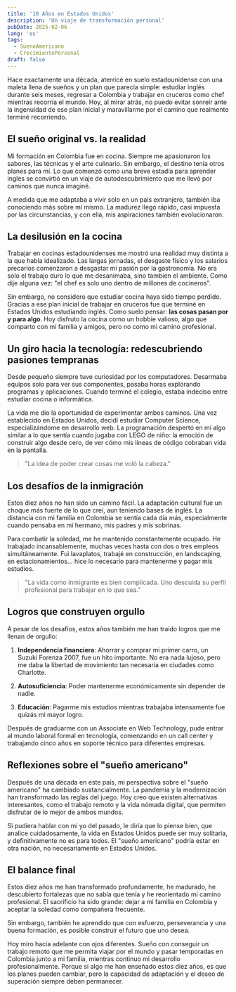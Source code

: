 ```yaml
---
title: '10 Años en Estados Unidos'
description: 'Un viaje de transformación personal'
pubDate: 2025-02-06
lang: 'es'
tags: 
  - SuenoAmericano
  - CrecimientoPersonal
draft: false
---
```


Hace exactamente una década, aterricé en suelo estadounidense con una maleta llena de sueños y un plan que parecía simple: estudiar inglés durante seis meses, regresar a Colombia y trabajar en cruceros como chef mientras recorría el mundo. Hoy, al mirar atrás, no puedo evitar sonreír ante la ingenuidad de ese plan inicial y maravillarme por el camino que realmente terminé recorriendo.

## El sueño original vs. la realidad

Mi formación en Colombia fue en cocina. Siempre me apasionaron los sabores, las técnicas y el arte culinario. Sin embargo, el destino tenía otros planes para mí. Lo que comenzó como una breve estadía para aprender inglés se convirtió en un viaje de autodescubrimiento que me llevó por caminos que nunca imaginé.

A medida que me adaptaba a vivir solo en un país extranjero, también iba conociendo más sobre mí mismo. La madurez llegó rápido, casi impuesta por las circunstancias, y con ella, mis aspiraciones también evolucionaron.

## La desilusión en la cocina

Trabajar en cocinas estadounidenses me mostró una realidad muy distinta a la que había idealizado. Las largas jornadas, el desgaste físico y los salarios precarios comenzaron a desgastar mi pasión por la gastronomía. No era solo el trabajo duro lo que me desanimaba, sino también el ambiente. Como dije alguna vez: "el chef es solo uno dentro de millones de cocineros".

Sin embargo, no considero que estudiar cocina haya sido tiempo perdido. Gracias a ese plan inicial de trabajar en cruceros fue que terminé en Estados Unidos estudiando inglés. Como suelo pensar: **las cosas pasan por y para algo**. Hoy disfruto la cocina como un hobbie valioso, algo que comparto con mi familia y amigos, pero no como mi camino profesional.

## Un giro hacia la tecnología: redescubriendo pasiones tempranas

Desde pequeño siempre tuve curiosidad por los computadores. Desarmaba equipos solo para ver sus componentes, pasaba horas explorando programas y aplicaciones. Cuando terminé el colegio, estaba indeciso entre estudiar cocina o informática.

La vida me dio la oportunidad de experimentar ambos caminos. Una vez establecido en Estados Unidos, decidí estudiar Computer Science, especializándome en desarrollo web. La programación despertó en mí algo similar a lo que sentía cuando jugaba con LEGO de niño: la emoción de construir algo desde cero, de ver cómo mis líneas de código cobraban vida en la pantalla.

> "La idea de poder crear cosas me voló la cabeza."

## Los desafíos de la inmigración

Estos diez años no han sido un camino fácil. La adaptación cultural fue un choque más fuerte de lo que creí, aun teniendo bases de inglés. La distancia con mi familia en Colombia se sentía cada día más, especialmente cuando pensaba en mi hermano, mis padres y mis sobrinas.

Para combatir la soledad, me he mantenido constantemente ocupado. He trabajado incansablemente, muchas veces hasta con dos o tres empleos simultáneamente. Fui lavaplatos, trabajé en construcción, en landscaping, en estacionamientos... hice lo necesario para mantenerme y pagar mis estudios.

> "La vida como inmigrante es bien complicada. Uno descuida su perfil profesional para trabajar en lo que sea."

## Logros que construyen orgullo

A pesar de los desafíos, estos años también me han traído logros que me llenan de orgullo:

1. **Independencia financiera**: Ahorrar y comprar mi primer carro, un Suzuki Forenza 2007, fue un hito importante. No era nada lujoso, pero me daba la libertad de movimiento tan necesaria en ciudades como Charlotte.

2. **Autosuficiencia**: Poder mantenerme económicamente sin depender de nadie.

3. **Educación**: Pagarme mis estudios mientras trabajaba intensamente fue quizás mi mayor logro.

Después de graduarme con un Associate en Web Technology, pude entrar al mundo laboral formal en tecnología, comenzando en un call center y trabajando cinco años en soporte técnico para diferentes empresas.

## Reflexiones sobre el "sueño americano"

Después de una década en este país, mi perspectiva sobre el "sueño americano" ha cambiado sustancialmente. La pandemia y la modernización han transformado las reglas del juego. Hoy creo que existen alternativas interesantes, como el trabajo remoto y la vida nómada digital, que permiten disfrutar de lo mejor de ambos mundos.

Si pudiera hablar con mi yo del pasado, le diría que lo piense bien, que analice cuidadosamente, la vida en Estados Unidos puede ser muy solitaria, y definitivamente no es para todos. El "sueño americano" podría estar en otra nación, no necesariamente en Estados Unidos.

## El balance final

Estos diez años me han transformado profundamente, he madurado, he descubierto fortalezas que no sabía que tenía y he reorientado mi camino profesional. El sacrificio ha sido grande: dejar a mi familia en Colombia y aceptar la soledad como compañera frecuente.

Sin embargo, también he aprendido que con esfuerzo, perseverancia y una buena formación, es posible construir el futuro que uno desea.

Hoy miro hacia adelante con ojos diferentes. Sueño con conseguir un trabajo remoto que me permita viajar por el mundo y pasar temporadas en Colombia junto a mi familia, mientras continuo mi desarrollo profesionalmente. Porque si algo me han enseñado estos diez años, es que los planes pueden cambiar, pero la capacidad de adaptación y el deseo de superación siempre deben permanecer.

